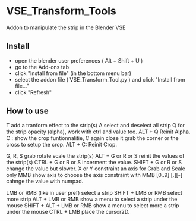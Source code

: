 VSE_Transform_Tools
===================

Addon to manipulate the strip in the Blender VSE 

## Install

  * open the blender user preferences ( Alt + Shift + U )
  * go to the Add-ons tab
  * click "Install from file" (in the bottom menu bar)
  * select the addon file ( VSE_Transform_Tool.py ) and click "Install from file..."
  * click "Refresh"

## How to use
T add a tranform effect to the strip(s)
A select and deselect all strip
Q for the strip opacity (alpha), work with ctrl and value too.
ALT + Q Reinit Alpha.
C : show the crop funtionnalitie, C again close it
    grab the corner or the cross to setup the crop.
ALT + C: Reinit Crop.

G, R, S grab rotate scale the strip(s)
ALT + G or R or S reinit the values of the strip(s)
CTRL + G or R or S incerment the value.
SHIFT + G or R or S change the value but slower.
X or Y constraint an axis for Grab and Scale only
MMB show axis to choose the axis constraint with MMB
[0..9] [.][-] cahnge the value with numpad.

LMB or RMB (like in user pref) select a strip
SHIFT + LMB or RMB select more strip
ALT + LMB or RMB show a menu to select a strip under the mouse
SHIFT + ALT + LMB or RMB show a menu to select more a strip under the mouse
CTRL + LMB place the cursor2D.
